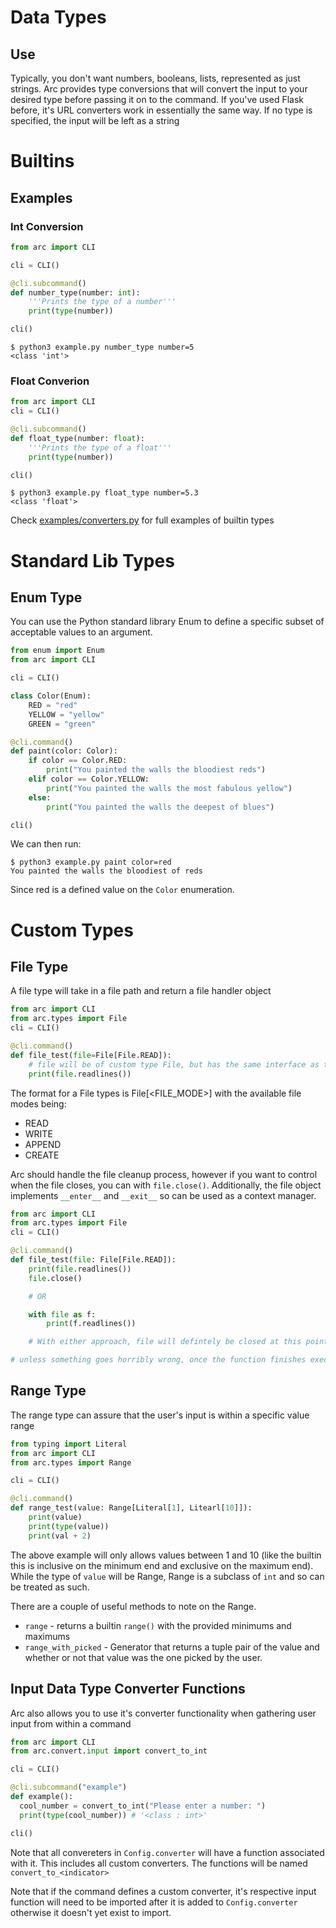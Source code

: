 # Data Types

## Use
Typically, you don't want numbers, booleans, lists, represented as just strings. Arc provides type conversions that will convert the input to your desired type before passing it on to the command. If you've used Flask before, it's URL converters work in essentially the same way. If no type is specified, the input will be left as a string


# Builtins

## Examples
### Int Conversion
```py
from arc import CLI

cli = CLI()

@cli.subcommand()
def number_type(number: int):
    '''Prints the type of a number'''
    print(type(number))

cli()
```

```out
$ python3 example.py number_type number=5
<class 'int'>
```

### Float Converion
```py
from arc import CLI
cli = CLI()

@cli.subcommand()
def float_type(number: float):
    '''Prints the type of a float'''
    print(type(number))

cli()
```

```out
$ python3 example.py float_type number=5.3
<class 'float'>
```
Check [examples/converters.py](/examples/converters.py) for full examples of builtin types

# Standard Lib Types
## Enum Type
You can use the Python standard library Enum to define a specific subset of acceptable values to an argument.
```py
from enum import Enum
from arc import CLI

cli = CLI()

class Color(Enum):
    RED = "red"
    YELLOW = "yellow"
    GREEN = "green"

@cli.command()
def paint(color: Color):
    if color == Color.RED:
        print("You painted the walls the bloodiest reds")
    elif color == Color.YELLOW:
        print("You painted the walls the most fabulous yellow")
    else:
        print("You painted the walls the deepest of blues")

cli()
```

We can then run:
```out
$ python3 example.py paint color=red
You painted the walls the bloodiest of reds
```
Since red is a defined value on the `Color` enumeration.

# Custom Types
## File Type
A file type will take in a file path and return a file handler object
```py x
from arc import CLI
from arc.types import File
cli = CLI()

@cli.command()
def file_test(file=File[File.READ]):
    # file will be of custom type File, but has the same interface as the TextIOWrapper returned by open()
    print(file.readlines())
```
The format for a File types is File[<FILE_MODE>] with the available file modes being:
  - READ
  - WRITE
  - APPEND
  - CREATE

Arc should handle the file cleanup process, however if you want to control when the file closes, you can with `file.close()`. Additionally, the file object implements `__enter__` and `__exit__` so can be used as a context manager.
```py
from arc import CLI
from arc.types import File
cli = CLI()

@cli.command()
def file_test(file: File[File.READ]):
    print(file.readlines())
    file.close()

    # OR

    with file as f:
        print(f.readlines())

    # With either approach, file will defintely be closed at this point

# unless something goes horribly wrong, once the function finishes execution ARC will close the file for you though.
```


## Range Type
The range type can assure that the user's input is within a specific value range
```py
from typing import Literal
from arc import CLI
from arc.types import Range

cli = CLI()

@cli.command()
def range_test(value: Range[Literal[1], Litearl[10]]):
    print(value)
    print(type(value))
    print(val + 2)
```
The above example will only allows values between 1 and 10 (like the builtin this is inclusive on the minimum end and exclusive on the maximum end). While the type of `value` will be Range, Range is a subclass of `int` and so can be treated as such.

There are a couple of useful methods to note on the Range.
- `range` - returns a builtin `range()` with the provided minimums and maximums
- `range_with_picked` - Generator that returns a tuple pair of the value and whether or not that value was the one picked by the user.



## Input Data Type Converter Functions
Arc also allows you to use it's converter functionality when gathering user input from within a command
```py
from arc import CLI
from arc.convert.input import convert_to_int

cli = CLI()

@cli.subcommand("example")
def example():
  cool_number = convert_to_int("Please enter a number: ")
  print(type(cool_number)) # '<class : int>'

cli()
```
Note that all convereters in `Config.converter` will have a function associated with it. This includes all custom converters. The functions will be named `convert_to_<indicator>`

Note that if the command defines a custom converter, it's respective input function will need to be imported after it is added to `Config.converter` otherwise it doesn't yet exist to import.